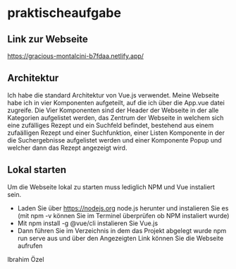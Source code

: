 # praktischeaufgabe

## Link zur Webseite
https://gracious-montalcini-b7fdaa.netlify.app/

## Architektur

Ich habe die standard Architektur von Vue.js verwendet. Meine Webseite habe ich in vier Komponenten aufgeteilt, auf die ich über die App.vue datei zugreife.
Die Vier Komponenten sind der Header der Webseite in der alle Kategorien aufgelistet werden, 
das Zentrum der Webseite in welchem sich eine zufälliges Rezept und ein Suchfeld befindet, bestehend aus einem zufaälligen Rezept und einer Suchfunktion, 
einer Listen Komponente in der die Suchergebnisse aufgelistet werden und einer Komponente Popup und welcher dann das Rezept angezeigt wird.

## Lokal starten

Um die Webseite lokal zu starten muss lediglich NPM und Vue instaliert sein.
- Laden Sie über https://nodejs.org node.js herunter und instalieren Sie es (mit npm -v können Sie im Terminel überprüfen ob NPM instaliert wurde)
- Mit  npm install -g @vue/cli instalieren Sie Vue.js
- Dann führen Sie im Verzeichnis in dem das Projekt abgelegt wurde npm run serve aus und über den Angezeigten Link können Sie die Webseite aufrufen


Ibrahim Özel
